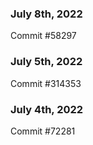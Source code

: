 ### July 8th, 2022

Commit #58297

### July 5th, 2022

Commit #314353


### July 4th, 2022

Commit #72281
